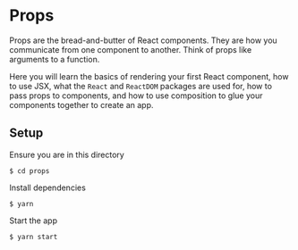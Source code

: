 # Props

Props are the bread-and-butter of React components. They are how you communicate
from one component to another. Think of props like arguments to a function.

Here you will learn the basics of rendering your first React component, how to
use JSX, what the `React` and `ReactDOM` packages are used for, how to pass
props to components, and how to use composition to glue your components together
to create an app.

## Setup

Ensure you are in this directory

```
$ cd props
```

Install dependencies

```
$ yarn
```

Start the app

```
$ yarn start
```
